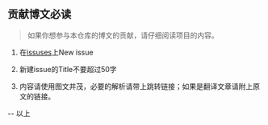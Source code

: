 ## 贡献博文必读

> 如果你想参与本仓库的博文的贡献，请仔细阅读项目的内容。

1. 在[issuses](https://github.com/reng99/blogs/issues)上New issue

2. 新建issue的Title不要超过50字

3. 内容请使用图文并茂，必要的解析请带上跳转链接；如果是翻译文章请附上原文的链接。

-- 以上